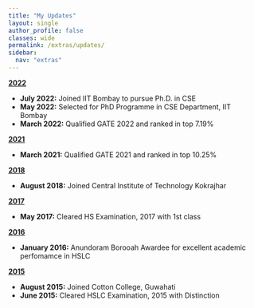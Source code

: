 ```yaml
---
title: "My Updates"
layout: single
author_profile: false
classes: wide
permalink: /extras/updates/
sidebar:
  nav: "extras"
---
```

**<u>2022</u>**
    
- **July 2022:** Joined IIT Bombay to pursue Ph.D. in CSE
- **May 2022:** Selected for PhD Programme in CSE Department, IIT Bombay
- **March 2022:** Qualified GATE 2022 and ranked in top 7.19%

**<u>2021</u>**
- **March 2021:** Qualified GATE 2021 and ranked in top 10.25%

**<u>2018</u>**
- **August 2018:** Joined Central Institute of Technology Kokrajhar 

**<u>2017</u>**
- **May 2017:** Cleared HS Examination, 2017 with 1st class

**<u>2016</u>**
- **January 2016:** Anundoram Borooah Awardee for excellent academic perfomamce in HSLC

**<u>2015</u>**
- **August 2015:** Joined Cotton College, Guwahati
- **June 2015:** Cleared HSLC Examination, 2015 with Distinction